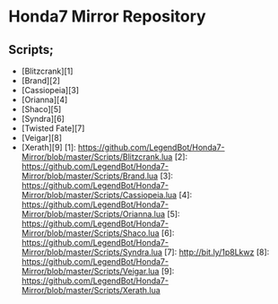 Honda7 Mirror Repository
========================

Scripts;
--------

- [Blitzcrank][1]
- [Brand][2]
- [Cassiopeia][3]
- [Orianna][4]
- [Shaco][5]
- [Syndra][6]
- [Twisted Fate][7]
- [Veigar][8]
- [Xerath][9]
  [1]: https://github.com/LegendBot/Honda7-Mirror/blob/master/Scripts/Blitzcrank.lua
  [2]: https://github.com/LegendBot/Honda7-Mirror/blob/master/Scripts/Brand.lua
  [3]: https://github.com/LegendBot/Honda7-Mirror/blob/master/Scripts/Cassiopeia.lua
  [4]: https://github.com/LegendBot/Honda7-Mirror/blob/master/Scripts/Orianna.lua
  [5]: https://github.com/LegendBot/Honda7-Mirror/blob/master/Scripts/Shaco.lua
  [6]: https://github.com/LegendBot/Honda7-Mirror/blob/master/Scripts/Syndra.lua
  [7]: http://bit.ly/1p8Lkwz
  [8]: https://github.com/LegendBot/Honda7-Mirror/blob/master/Scripts/Veigar.lua
  [9]: https://github.com/LegendBot/Honda7-Mirror/blob/master/Scripts/Xerath.lua
